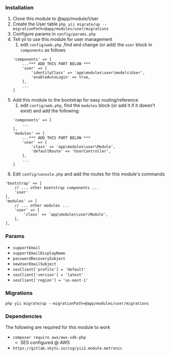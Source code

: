 ### Installation

1. Clone this module to @app/module/User
2. Create the User table `php yii migrate/up --migrationPath=@app/modules/user/migrations`
3. Configure params in `config/params.php`
4. Tell yii to use this module for user management
    1. edit `config/web.php` ,find and change (or add) the `user` block in `components` as follows
    ```
    'components' => [
        ...*** ADD THIS PART BELOW ***
        'user' => [
            'identityClass' => 'app\modules\user\models\User',
            'enableAutoLogin' => true,
        ],
        ...
    ]
    ```
5. Add this module to the bootstrap for easy routing/reference
    1. edit `config/web.php`, find the `modules` block (or add it if it doesn't exist) and add the following:
    ```
    'components' => [
        ...
    ],
    'modules' => [
        ...*** ADD THIS PART BELOW ***
        'user' => [
            'class' => 'app\modules\user\Module',
            'defaultRoute' => 'UserController',
        ],
        ...
    ]
    ```
6. Edit `config/console.php` and add the routes for this module's commands
```
'bootstrap' => [
    // ... other bootstrap components ...
    'user'
],
'modules' => [
    // ... other modules ...
    'user' => [
        'class' => 'app\modules\user\Module',
    ],
],
```

### Params

* `supportEmail`
* `supportEmailDisplayName`
* `passwordRecoverySubject`
* `newUserEmailSubject`
* `sesClient['profile'] = 'default'`
* `sesClient['version'] = 'latest'`
* `sesClient['region'] = 'us-east-1'`

### Migrations

`php yii migrate/up --migrationPath=@app/modules/user/migrations`

### Dependencies

The following are required for this module to work

* `composer require aws/aws-sdk-php`
    * SES configured @ AWS
* `https://gitlab.skyts.io/csg/yii2.module.metronic`